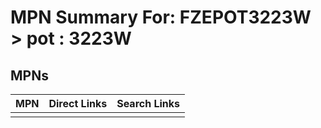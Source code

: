 



# MPN Summary For: FZEPOT3223W > pot : 3223W

## MPNs
  

|MPN|Direct Links|Search Links|
| :--- | :--- | :--- |
||||
